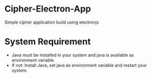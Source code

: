 # Cipher-Electron-App
Simple cipher application build using electronjs

# System Requirement
* Java must be installed in your system and java is available as environment variable
* If not: Install Java, set java as environment variable and restart your system.